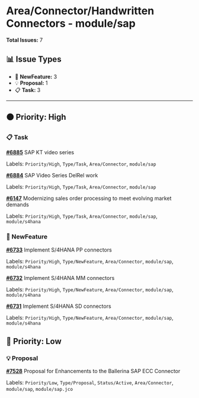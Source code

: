 # Area/Connector/Handwritten Connectors - module/sap

**Total Issues:** 7

## 📊 Issue Types

- 🚀 **NewFeature:** 3
- 💡 **Proposal:** 1
- 📋 **Task:** 3

---

## 🟠 Priority: High

### 📋 Task

**[#6885](https://github.com/ballerina-platform/ballerina-library/issues/6885)** SAP KT video series

Labels: `Priority/High`, `Type/Task`, `Area/Connector`, `module/sap`

**[#6884](https://github.com/ballerina-platform/ballerina-library/issues/6884)** SAP Video Series DelRel work

Labels: `Priority/High`, `Type/Task`, `Area/Connector`, `module/sap`

**[#6147](https://github.com/ballerina-platform/ballerina-library/issues/6147)** Modernizing sales order processing to meet evolving market demands 

Labels: `Priority/High`, `Type/Task`, `Area/Connector`, `module/sap`, `module/s4hana`

### 🚀 NewFeature

**[#6733](https://github.com/ballerina-platform/ballerina-library/issues/6733)** Implement S/4HANA PP connectors

Labels: `Priority/High`, `Type/NewFeature`, `Area/Connector`, `module/sap`, `module/s4hana`

**[#6732](https://github.com/ballerina-platform/ballerina-library/issues/6732)** Implement S/4HANA MM connectors

Labels: `Priority/High`, `Type/NewFeature`, `Area/Connector`, `module/sap`, `module/s4hana`

**[#6731](https://github.com/ballerina-platform/ballerina-library/issues/6731)** Implement S/4HANA SD connectors

Labels: `Priority/High`, `Type/NewFeature`, `Area/Connector`, `module/sap`, `module/s4hana`

## 🔵 Priority: Low

### 💡 Proposal

**[#7528](https://github.com/ballerina-platform/ballerina-library/issues/7528)** Proposal for Enhancements to the Ballerina SAP ECC Connector

Labels: `Priority/Low`, `Type/Proposal`, `Status/Active`, `Area/Connector`, `module/sap`, `module/sap.jco`

